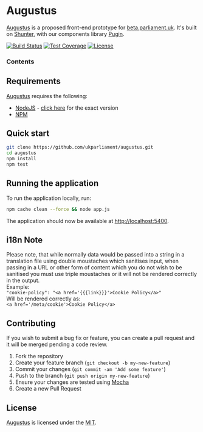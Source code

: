 # Augustus
[Augustus][augustus] is a proposed front-end prototype for [beta.parliament.uk][beta]. It's built on [Shunter][shunter], with our components library [Pugin][pugin].

[![Build Status][shield-travis]][info-travis] [![Test Coverage][shield-coveralls]][info-coveralls] [![License][shield-license]][info-license]

### Contents
<!-- START doctoc -->
<!-- END doctoc -->

## Requirements
[Augustus][augustus] requires the following:
* [NodeJS][node] - [click here][node-version] for the exact version
* [NPM][npm]

## Quick start
```bash
git clone https://github.com/ukparliament/augustus.git
cd augustus
npm install
npm test
```

## Running the application
To run the application locally, run:

```bash
npm cache clean --force && node app.js
```

The application should now be available at [http://localhost:5400][local].

## i18n Note
Please note, that while normally data would be passed into a string in a translation file using double moustaches which sanitises input, when passing in a URL or other form of content which you do not wish to be sanitised you must use triple moustaches or it will not be rendered correctly in the output.  
Example:  
`"cookie-policy": "<a href='{{{link}}}'>Cookie Policy</a>"`  
Will be rendered correctly as:  
`<a href='/meta/cookie'>Cookie Policy</a>`

## Contributing
If you wish to submit a bug fix or feature, you can create a pull request and it will be merged pending a code review.

1. Fork the repository
1. Create your feature branch (`git checkout -b my-new-feature`)
1. Commit your changes (`git commit -am 'Add some feature'`)
1. Push to the branch (`git push origin my-new-feature`)
1. Ensure your changes are tested using [Mocha][mocha]
1. Create a new Pull Request

## License
[Augustus][augustus] is licensed under the [MIT][info-license].

[augustus]: https://github.com/ukparliament/augustus
[beta]: https://beta.parliament.uk
[shunter]: https://github.com/springernature/shunter
[pugin]: https://github.com/ukparliament/parliament.uk-pugin
[node]: https://nodejs.org/
[node-version]: https://github.com/ukparliament/augustus/blob/master/.node-version
[npm]: https://www.npmjs.com/
[local]: http://localhost:5400
[mocha]: https://mochajs.org/

[info-travis]:   https://travis-ci.org/ukparliament/augustus
[shield-travis]: https://img.shields.io/travis/ukparliament/augustus.svg

[info-coveralls]:   https://coveralls.io/github/ukparliament/augustus
[shield-coveralls]: https://img.shields.io/coveralls/ukparliament/augustus.svg

[info-license]:   https://github.com/ukparliament/augustus/blob/master/LICENSE
[shield-license]: https://img.shields.io/badge/license-MIT-blue.svg
